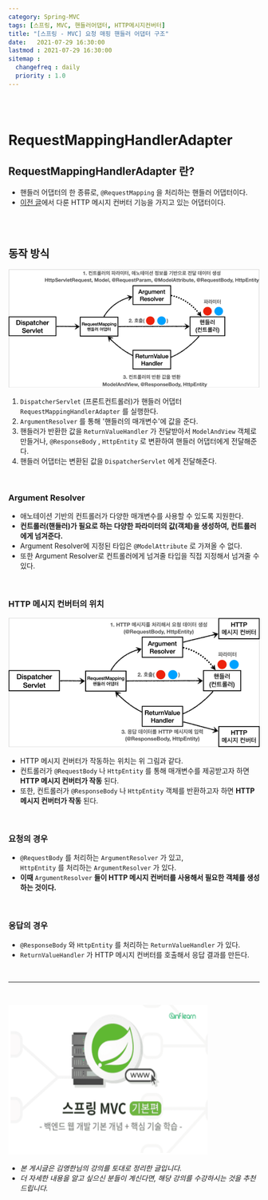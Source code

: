 ```yaml
---
category: Spring-MVC
tags: [스프링, MVC, 핸들러어댑터, HTTP메시지컨버터]
title: "[스프링 - MVC] 요청 매핑 핸들러 어댑터 구조"
date:   2021-07-29 16:30:00 
lastmod : 2021-07-29 16:30:00
sitemap :
  changefreq : daily
  priority : 1.0
---
```


<br/><br/>

# RequestMappingHandlerAdapter

## RequestMappingHandlerAdapter 란?

- 핸들러 어댑터의 한 종류로, `@RequestMapping` 을 처리하는 핸들러 어댑터이다.
- [이전 글](https://taegyunwoo.github.io/spring-mvc/SPRING_MVC_HTTPMessageConverter)에서 다룬 HTTP 메시지 컨버터 기능을 가지고 있는 어댑터이다.

<br><br>

## 동작 방식

![동작 방식](/assets/img/2021-07-29-SPRING_MVC_HandlerAdapterAndHttpMessageConverter/Untitled%205.png)

1. `DispatcherServlet` (프론트컨트롤러)가 핸들러 어댑터 `RequestMappingHandlerAdapter` 를 실행한다.
2. `ArgumentResolver` 를 통해 '핸들러의 매개변수'에 값을 준다.
3. 핸들러가 반환한 값을 `ReturnValueHandler` 가 전달받아서 `ModelAndView` 객체로 만들거나, `@ResponseBody` , `HttpEntity` 로 변환하여 핸들러 어댑터에게 전달해준다.
4. 핸들러 어댑터는 변환된 값을 `DispatcherServlet` 에게 전달해준다.

<br>

### Argument Resolver

- 애노테이션 기반의 컨트롤러가 다양한 매개변수를 사용할 수 있도록 지원한다.
- **컨트롤러(핸들러)가 필요로 하는 다양한 파라미터의 값(객체)을 생성하여, 컨트롤러에게 넘겨준다.**
- Argument Resolver에 지정된 타입은 `@ModelAttribute` 로 가져올 수 없다.
- 또한 Argument Resolver로 컨트롤러에게 넘겨줄 타입을 직접 지정해서 넘겨줄 수 있다.

<br>

### HTTP 메시지 컨버터의 위치

![HTTP 메시지 컨버터의 위치](/assets/img/2021-07-29-SPRING_MVC_HandlerAdapterAndHttpMessageConverter/Untitled%206.png)

- HTTP 메시지 컨버터가 작동하는 위치는 위 그림과 같다.
- 컨트롤러가 `@RequestBody` 나 `HttpEntity` 를 통해 매개변수를 제공받고자 하면 **HTTP 메시지 컨버터가 작동** 된다.
- 또한, 컨트롤러가 `@ResponseBody` 나 `HttpEntity` 객체를 반환하고자 하면 **HTTP 메시지 컨버터가 작동** 된다.

<br>

### 요청의 경우

- `@RequestBody` 를 처리하는 `ArgumentResolver` 가 있고,  
`HttpEntity` 를 처리하는 `ArgumentResolver` 가 있다.
- **이때** `ArgumentResolver` **들이 HTTP 메시지 컨버터를 사용해서 필요한 객체를 생성하는 것이다.**

<br>

### 응답의 경우

- `@ResponseBody` 와 `HttpEntity` 를 처리하는 `ReturnValueHandler` 가 있다.
- `ReturnValueHandler` 가 HTTP 메시지 컨버터를 호출해서 응답 결과를 만든다.

<br>

---

<br>

<a href="https://inf.run/RfTn"><img src="/assets/img/Inflearn_Spring_MVC1/Logo.png" width="400px" height="300px"></a>

- *본 게시글은 김영한님의 강의를 토대로 정리한 글입니다.*
- *더 자세한 내용을 알고 싶으신 분들이 계신다면, 해당 강의를 수강하시는 것을 추천드립니다.*